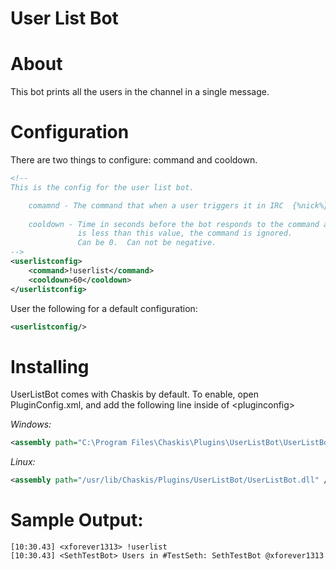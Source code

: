 ﻿User List Bot
==============

About
======
This bot prints all the users in the channel in a single message.

Configuration
=====
There are two things to configure: command and cooldown.

```XML
<!--
This is the config for the user list bot.

    comamnd - The command that when a user triggers it in IRC  {%nick%} gets replaced with the bot's name.
    
    cooldown - Time in seconds before the bot responds to the command again.  If the time since the last command
               is less than this value, the command is ignored.
               Can be 0.  Can not be negative.
-->
<userlistconfig>
    <command>!userlist</command>
    <cooldown>60</cooldown>
</userlistconfig>
```

User the following for a default configuration:
```XML
<userlistconfig/>
```

Installing
======

UserListBot comes with Chaskis by default. To enable, open PluginConfig.xml, and add the following line inside of &lt;pluginconfig&gt;

*Windows:*
```XML
<assembly path="C:\Program Files\Chaskis\Plugins\UserListBot\UserListBot.dll" />
```

*Linux:*
```XML
<assembly path="/usr/lib/Chaskis/Plugins/UserListBot/UserListBot.dll" />
```

Sample Output:
======
```
[10:30.43] <xforever1313> !userlist
[10:30.43] <SethTestBot> Users in #TestSeth: SethTestBot @xforever1313
```
